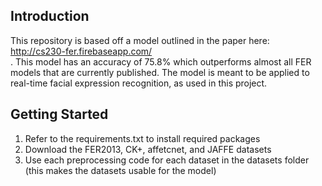 ## Introduction
This repository is based off a model outlined in the paper here: http://cs230-fer.firebaseapp.com/ <br> . This model has an accuracy of 75.8% which outperforms almost all FER models that are currently published.
The model is meant to be applied to real-time facial expression recognition, as used in this project.

## Getting Started
1. Refer to the requirements.txt to install required packages
2. Download the FER2013, CK+, affetcnet, and JAFFE datasets
3. Use each preprocessing code for each dataset in the datasets folder (this makes the datasets usable for the model)
